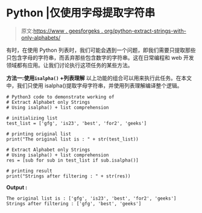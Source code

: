 # Python |仅使用字母提取字符串

> 原文:[https://www . geesforgeks . org/python-extract-strings-with-only-alphabets/](https://www.geeksforgeeks.org/python-extract-strings-with-only-alphabets/)

有时，在使用 Python 列表时，我们可能会遇到一个问题，即我们需要只提取那些只包含字母的字符串，而丢弃那些包含数字的字符串。这在日常编程和 web 开发领域都有应用。让我们讨论执行这项任务的某些方法。

**方法一:使用`isalpha()` +列表理解**
以上功能的组合可以用来执行此任务。在本文中，我们只使用 isalpha()提取字母字符串，并使用列表理解编译整个逻辑。

```
# Python3 code to demonstrate working of 
# Extract Alphabet only Strings
# Using isalpha() + list comprehension

# initializing list
test_list = ['gfg', 'is23', 'best', 'for2', 'geeks']

# printing original list
print("The original list is : " + str(test_list))

# Extract Alphabet only Strings
# Using isalpha() + list comprehension
res = [sub for sub in test_list if sub.isalpha()]

# printing result 
print("Strings after filtering : " + str(res)) 
```

**Output :**

```
The original list is : ['gfg', 'is23', 'best', 'for2', 'geeks']
Strings after filtering : ['gfg', 'best', 'geeks']

```